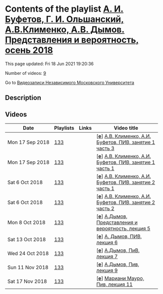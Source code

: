 # Contents of the playlist [А. И. Буфетов, Г. И. Ольшанский, А.В.Клименко, А.В. Дымов. Представления и вероятность, осень 2018](https://www.youtube.com/playlist?list=PLp9ABVh6_x4Es-5NsBFQLpuhO2KYRFPXu)

This page updated: Fri 18 Jun 2021 19:20:36

Number of videos: [9](#videos)

Go to [Видеозаписи Независимого Московского Университета](../README.md)

## Description



## Videos

|Date|Playlists|Links|Video title|
|---|---|---|---|
| Mon&nbsp;17&nbsp;Sep&nbsp;2018 | [133](../playlists/133 "А. И. Буфетов, Г. И. Ольшанский, А.В.Клименко, А.В. Дымов. Представления и вероятность, осень 2018") |  | [[**e**](https://studio.youtube.com/video/Pj5LobVpu7Q/edit "Edit")] [А.В. Клименко, А.И. Буфетов, ПИВ, занятие 1 часть 3](https://www.youtube.com/watch?v=Pj5LobVpu7Q&list=PLp9ABVh6_x4Es-5NsBFQLpuhO2KYRFPXu "Спецкурс-семинар (совм. с МИАН и ВШЭ)") |
| Mon&nbsp;17&nbsp;Sep&nbsp;2018 | [133](../playlists/133 "А. И. Буфетов, Г. И. Ольшанский, А.В.Клименко, А.В. Дымов. Представления и вероятность, осень 2018") |  | [[**e**](https://studio.youtube.com/video/OjbEyUXB8JI/edit "Edit")] [А.В. Клименко, А.И. Буфетов, ПИВ, занятие 1 часть 1](https://www.youtube.com/watch?v=OjbEyUXB8JI&list=PLp9ABVh6_x4Es-5NsBFQLpuhO2KYRFPXu "Спецкурс-семинар (совм. с МИАН и ВШЭ)") |
| Sat&nbsp;6&nbsp;Oct&nbsp;2018 | [133](../playlists/133 "А. И. Буфетов, Г. И. Ольшанский, А.В.Клименко, А.В. Дымов. Представления и вероятность, осень 2018") |  | [[**e**](https://studio.youtube.com/video/872aCm84VTE/edit "Edit")] [А.В. Клименко, А.И. Буфетов, ПИВ, занятие 2 часть 1](https://www.youtube.com/watch?v=872aCm84VTE&list=PLp9ABVh6_x4Es-5NsBFQLpuhO2KYRFPXu "Описание") |
| Sat&nbsp;6&nbsp;Oct&nbsp;2018 | [133](../playlists/133 "А. И. Буфетов, Г. И. Ольшанский, А.В.Клименко, А.В. Дымов. Представления и вероятность, осень 2018") |  | [[**e**](https://studio.youtube.com/video/6PEh7UsI69I/edit "Edit")] [А.В. Клименко, А.И. Буфетов, ПИВ, занятие 2 часть 2](https://www.youtube.com/watch?v=6PEh7UsI69I&list=PLp9ABVh6_x4Es-5NsBFQLpuhO2KYRFPXu "Описание") |
| Mon&nbsp;8&nbsp;Oct&nbsp;2018 | [133](../playlists/133 "А. И. Буфетов, Г. И. Ольшанский, А.В.Клименко, А.В. Дымов. Представления и вероятность, осень 2018") |  | [[**e**](https://studio.youtube.com/video/4X7rZmJ-Hf8/edit "Edit")] [А.Дымов, Представления и вероятность, лекция 5](https://www.youtube.com/watch?v=4X7rZmJ-Hf8&list=PLp9ABVh6_x4Es-5NsBFQLpuhO2KYRFPXu "03.10.2018") |
| Sat&nbsp;13&nbsp;Oct&nbsp;2018 | [133](../playlists/133 "А. И. Буфетов, Г. И. Ольшанский, А.В.Клименко, А.В. Дымов. Представления и вероятность, осень 2018") |  | [[**e**](https://studio.youtube.com/video/yjvCyinVwLU/edit "Edit")] [А. Дымов, ПИВ, лекция 6](https://www.youtube.com/watch?v=yjvCyinVwLU&list=PLp9ABVh6_x4Es-5NsBFQLpuhO2KYRFPXu "10.10.2018") |
| Wed&nbsp;24&nbsp;Oct&nbsp;2018 | [133](../playlists/133 "А. И. Буфетов, Г. И. Ольшанский, А.В.Клименко, А.В. Дымов. Представления и вероятность, осень 2018") |  | [[**e**](https://studio.youtube.com/video/-dbWgBJ-jCg/edit "Edit")] [А.Дымов, ПиВ, лекция 7](https://www.youtube.com/watch?v=-dbWgBJ-jCg&list=PLp9ABVh6_x4Es-5NsBFQLpuhO2KYRFPXu "17.10.2018") |
| Sun&nbsp;11&nbsp;Nov&nbsp;2018 | [133](../playlists/133 "А. И. Буфетов, Г. И. Ольшанский, А.В.Клименко, А.В. Дымов. Представления и вероятность, осень 2018") |  | [[**e**](https://studio.youtube.com/video/wvioS9dXp_s/edit "Edit")] [А.Дымов, Пив, лекция 9](https://www.youtube.com/watch?v=wvioS9dXp_s&list=PLp9ABVh6_x4Es-5NsBFQLpuhO2KYRFPXu "31.10.2018") |
| Sat&nbsp;17&nbsp;Nov&nbsp;2018 | [133](../playlists/133 "А. И. Буфетов, Г. И. Ольшанский, А.В.Клименко, А.В. Дымов. Представления и вероятность, осень 2018") |  | [[**e**](https://studio.youtube.com/video/91pAuzgiQYE/edit "Edit")] [Мариани Мауро, Пив, лекция 11](https://www.youtube.com/watch?v=91pAuzgiQYE&list=PLp9ABVh6_x4Es-5NsBFQLpuhO2KYRFPXu "14.11.2018") |
